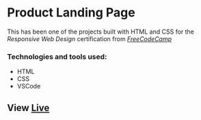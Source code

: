 # Product Landing Page

This has been one of the projects built with HTML and CSS for the *Responsive Web Design* certification from [*FreeCodeCamp*](https://www.freecodecamp.org/)

### Technologies and tools used:

- HTML
- CSS
- VSCode


## View [Live](https://codepen.io/laura-rodd/full/pojeRPG)
